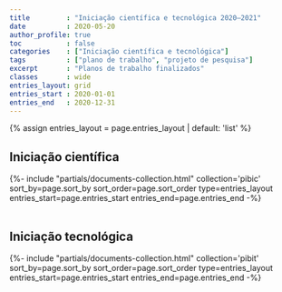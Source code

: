 ```yaml
---
title         : "Iniciação científica e tecnológica 2020–2021"
date          : 2020-05-20
author_profile: true
toc           : false
categories    : ["Iniciação científica e tecnológica"]
tags          : ["plano de trabalho", "projeto de pesquisa"]
excerpt       : "Planos de trabalho finalizados"
classes       : wide
entries_layout: grid
entries_start : 2020-01-01
entries_end   : 2020-12-31
---
```


{% assign entries_layout = page.entries_layout | default: 'list' %}

## Iniciação científica ##

<div class="entries-{{ entries_layout }}">
  {%- include "partials/documents-collection.html" collection='pibic' sort_by=page.sort_by sort_order=page.sort_order type=entries_layout entries_start=page.entries_start entries_end=page.entries_end -%}
</div>

<div style="clear: both">&nbsp;</div>

## Iniciação tecnológica ##

<div class="entries-{{ entries_layout }}">
  {%- include "partials/documents-collection.html" collection='pibit' sort_by=page.sort_by sort_order=page.sort_order type=entries_layout entries_start=page.entries_start entries_end=page.entries_end -%}
</div>

<div style="clear: both">&nbsp;</div>

